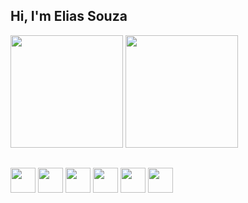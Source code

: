 ## Hi, I'm Elias Souza

<div>
  <img height="180em" src="https://github-readme-stats.vercel.app/api?username=eliasnsz&&show_icons=true&theme=omni">
  <img height="180em" src="https://github-readme-stats.vercel.app/api/top-langs/?username=eliasnsz&layout=compact&theme=omni">
</div>

##

<div>
  <img width="40px" src="https://cdn.jsdelivr.net/gh/devicons/devicon/icons/javascript/javascript-original.svg" />
  <img width="40px" src="https://cdn.jsdelivr.net/gh/devicons/devicon/icons/react/react-original.svg" />
  <img width="40px" src="https://cdn.jsdelivr.net/gh/devicons/devicon/icons/html5/html5-original.svg" />
  <img width="40px" src="https://cdn.jsdelivr.net/gh/devicons/devicon/icons/css3/css3-original.svg" />
  <img width="40px" src="https://cdn.jsdelivr.net/gh/devicons/devicon/icons/bootstrap/bootstrap-original.svg" />
  <img width="40px" src="https://cdn.jsdelivr.net/gh/devicons/devicon/icons/sass/sass-original.svg" />
</div>


